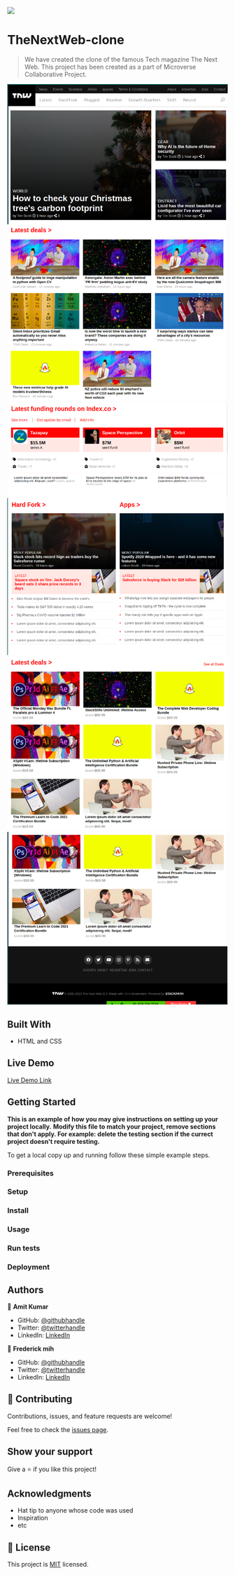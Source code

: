![](https://img.shields.io/badge/Microverse-blueviolet)

# TheNextWeb-clone

> We have created the clone of the famous Tech magazine The Next Web. This project has been created as a part of Microverse Collaborative Project.

![screenshot](./assets/images/screenshot1.png)
![screenshot](./assets/images/screenshot2.png)
![screenshot](./assets/images/screenshot3.png)
![screenshot](./assets/images/screenshot4.png)
![screenshot](./assets/images/screenshot5.png)
![screenshot](./assets/images/screenshot6.png)


## Built With

- HTML and CSS

## Live Demo

[Live Demo Link]()


## Getting Started

**This is an example of how you may give instructions on setting up your project locally.**
**Modify this file to match your project, remove sections that don't apply. For example: delete the testing section if the currect project doesn't require testing.**


To get a local copy up and running follow these simple example steps.

### Prerequisites

### Setup

### Install

### Usage

### Run tests

### Deployment



## Authors

👤 **Amit Kumar**

- GitHub: [@githubhandle](https://github.com/KumarAmitt)
- Twitter: [@twitterhandle](https://twitter.com/ArrshAmitt)
- LinkedIn: [LinkedIn](www.linkedin.com/in/kumar-amitt)

👤 **Frederick mih**

- GitHub: [@githubhandle](https://github.com/FrederickMih)
- Twitter: [@twitterhandle](https://twitter.com/MihFrederick)
- LinkedIn: [LinkedIn](https://www.linkedin.com/in/fred-mih-495bb31a2/ )

## 🤝 Contributing

Contributions, issues, and feature requests are welcome!

Feel free to check the [issues page](issues/).

## Show your support

Give a ⭐️ if you like this project!

## Acknowledgments

- Hat tip to anyone whose code was used
- Inspiration
- etc

## 📝 License

This project is [MIT](lic.url) licensed.